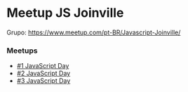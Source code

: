 # Meetup JS Joinville

Grupo: https://www.meetup.com/pt-BR/Javascript-Joinville/

### Meetups
- [#1 JavaScript Day](https://github.com/js-joinville/meetups/tree/master/%231%20JavaScript%20Day)
- [#2 JavaScript Day](https://github.com/js-joinville/meetups/tree/master/%232%20JavaScript%20Day)
- [#3 JavaScript Day](https://github.com/js-joinville/meetups/tree/master/%233%20JavaScript%20Day)
